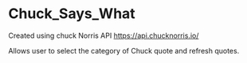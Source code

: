 # Chuck_Says_What
Created using chuck Norris API
https://api.chucknorris.io/

Allows user to select the category of Chuck quote and refresh quotes.
